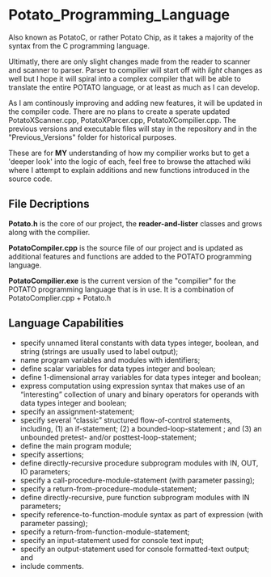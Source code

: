 # Potato_Programming_Language
Also known as PotatoC, or rather Potato Chip, as it takes a majority of the syntax from the C programming language.

Ultimatly, there are only slight changes made from the reader to scanner and scanner to parser. Parser to compilier will start off with _light_ changes as well but I hope it will spiral into a complex compiler that will be able to translate the entire POTATO language, or at least as much as I can develop.

As I am continously improving and adding new features, it will be updated in the compiler code. There are no plans to create a sperate updated PotatoXScanner.cpp, PotatoXParcer.cpp, PotatoXCompilier.cpp. The previous versions and executable files will stay in the repository and in the "Previous_Versions" folder for historical purposes. 

These are for **MY** understanding of how my compilier works but to get a 'deeper look' into the logic of each, feel free to browse the attached wiki where I attempt to explain additions and new functions introduced in the source code. 

## File Decriptions
**Potato.h** is the core of our project, the **reader-and-lister** classes and grows along with the compilier.

**PotatoCompiler.cpp** is the source file of our project and is updated as additional features and functions are added to the POTATO programming language.

**PotatoCompilier.exe** is the current version of the "compilier" for the POTATO programming language that is in use. It is a combination of PotatoComplier.cpp + Potato.h

## Language Capabilities
* specify unnamed literal constants with data types integer, boolean, and string (strings are usually used to label output);
* name program variables and modules with identifiers;
* define scalar variables for data types integer and boolean;
* define 1-dimensional array variables for data types integer and boolean;
* express computation using expression syntax that makes use of an “interesting” collection of unary and binary operators for operands with data types integer and boolean;
* specify an assignment-statement;
* specify several “classic” structured flow-of-control statements, including, (1) an if-statement;  (2) a bounded-loop-statement ; and (3) an unbounded pretest- and/or posttest-loop-statement;
* define the main program module;
* specify assertions;
* define directly-recursive procedure subprogram modules with IN, OUT, IO parameters;
* specify a call-procedure-module-statement (with parameter passing);
* specify a return-from-procedure-module-statement;
* define directly-recursive, pure function subprogram modules with IN parameters;
* specify reference-to-function-module syntax as part of expression (with parameter passing);
* specify a return-from-function-module-statement;
* specify an input-statement used for console text input;
* specify an output-statement used for console formatted-text output; and
* include comments.

